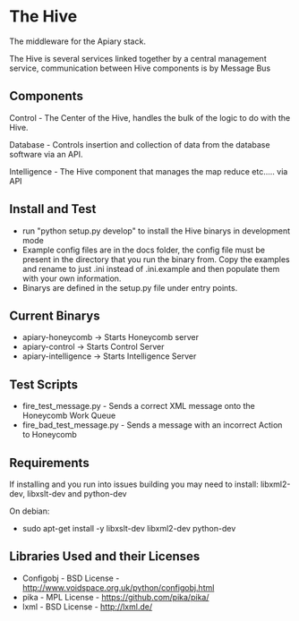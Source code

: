 The Hive
========

The middleware for the Apiary stack. 

The Hive is several services linked together by a central management service, communication between Hive components is by Message Bus

Components
----------

Control - The Center of the Hive, handles the bulk of the logic to do with the Hive.

Database - Controls insertion and collection of data from the database software via an API.

Intelligence - The Hive component that manages the map reduce etc..... via API


Install and Test
----------------

* run "python setup.py develop" to install the Hive binarys in development mode 
* Example config files are in the docs folder, the config file must be present in the directory that you run the binary from. Copy the examples and rename to just .ini instead of .ini.example and then populate them with your own information.
* Binarys are defined in the setup.py file under entry points.

Current Binarys
---------------

* apiary-honeycomb -> Starts Honeycomb server
* apiary-control -> Starts Control Server
* apiary-intelligence -> Starts Intelligence Server

Test Scripts
------------

* fire\_test\_message.py - Sends a correct XML message onto the Honeycomb Work Queue
* fire\_bad\_test\_message.py - Sends a message with an incorrect Action to Honeycomb 

Requirements
------------

If installing and you run into issues building you may need to install: libxml2-dev, libxslt-dev and python-dev 

On debian: 
* sudo apt-get install -y libxslt-dev libxml2-dev python-dev 

Libraries Used and their Licenses 
--------------

* Configobj - BSD License - http://www.voidspace.org.uk/python/configobj.html
* pika - MPL License - https://github.com/pika/pika/
* lxml - BSD License - http://lxml.de/
  
